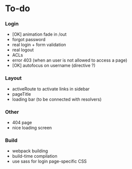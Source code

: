 # To-do #

### Login ###

- [OK] animation fade in /out
- forgot password
- real login + form validation
- real logout
- ACLs
- error 403 (when an user is not allowed to access a page)
- [OK] autofocus on username (directive ?)

### Layout ###

- activeRoute to activate links in sidebar
- pageTitle
- loading bar (to be connected with resolvers)


### Other ###

- 404 page
- nice loading screen


### Build ###

- webpack building
- build-time compilation
- use sass for login page-specific CSS

